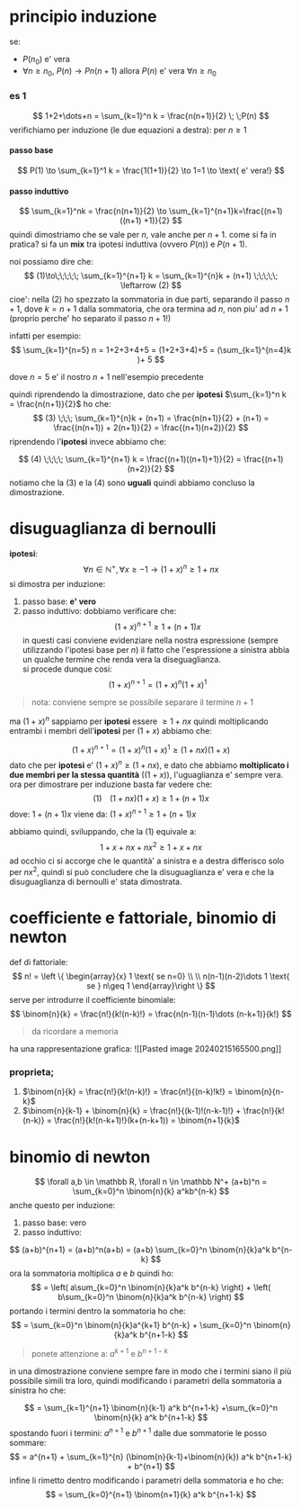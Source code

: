 # principio induzione

se:
* $P(n_{0})$ e' vera
* $\forall n \geq n_{0}$, $P(n) \to Pn(n+1)$
allora $P(n)$ e' vera $\forall n \geq n_{0}$

### es 1
$$
1+2+\dots+n = \sum_{k=1}^n k = \frac{n(n+1)}{2} \; \;P(n)
$$
verifichiamo per induzione (le due equazioni a destra): per $n\geq 1$
#### passo base
$$
P(1) \to \sum_{k=1}^1 k = \frac{1(1+1)}{2} \to 1=1 \to \text{ e' vera!}
$$

#### passo induttivo
$$
\sum_{k=1}^nk = \frac{n(n+1)}{2} \to \sum_{k=1}^{n+1}k=\frac{(n+1)((n+1) +1)}{2}
$$
quindi dimostriamo che se vale per $n$, vale anche per $n+1$. come si fa in pratica? si fa un **mix** tra ipotesi induttiva (ovvero $P(n)$) e $P(n+1)$.

noi possiamo dire che: 
$$
(1)\to\;\;\;\;\; \sum_{k=1}^{n+1} k = \sum_{k=1}^{n}k + (n+1) \;\;\;\;\; \leftarrow  (2)
$$
cioe': nella $(2)$ ho spezzato la sommatoria in due parti, separando il passo $n+1$, dove $k=n+1$ dalla sommatoria, che ora termina ad $n$, non piu' ad $n+1$ (proprio perche' ho separato il passo $n+1$!)

infatti per esempio:
$$
\sum_{k=1}^{n=5} n = 1+2+3+4+5 = (1+2+3+4)+5 = (\sum_{k=1}^{n=4}k )+ 5 
$$

dove $n=5$ e' il nostro $n+1$ nell'esempio precedente

quindi riprendendo la dimostrazione, dato che per **ipotesi** $\sum_{k=1}^n k = \frac{n(n+1)}{2}$ ho che:
$$
(3) \;\;\; \sum_{k=1}^{n}k + (n+1) = \frac{n(n+1)}{2} + (n+1) = \frac{(n(n+1)) + 2(n+1)}{2} = \frac{(n+1)(n+2)}{2}
$$
riprendendo l'**ipotesi** invece abbiamo che:

$$
(4) \;\;\;\; \sum_{k=1}^{n+1} k = \frac{(n+1)((n+1)+1)}{2} = \frac{(n+1)(n+2)}{2}
$$
notiamo che la $(3)$ e la $(4)$ sono **uguali** quindi abbiamo concluso la dimostrazione.

# disuguaglianza di bernoulli
**ipotesi**:
$$
\forall n \in \mathbb{N^+}, \forall x \geq -1 \to (1+x)^n \geq 1+nx
$$
si dimostra per induzione:
1. passo base: **e' vero**
2. passo induttivo:
dobbiamo verificare che:
$$
(1+x)^{n+1} \geq 1+ (n+1)x
$$
in questi casi conviene evidenziare nella nostra espressione (sempre utilizzando l'ipotesi base per $n$) il fatto che l'espressione a sinistra abbia un qualche termine che renda vera la diseguaglianza.  
si procede dunque cosi:
$$
(1+x)^{n+1} = (1+x)^n (1+x)^1
$$
> nota: conviene sempre se possibile separare il termine $n+1$

ma $(1+x)^n$ sappiamo per **ipotesi** essere $\geq 1+nx$ quindi moltiplicando entrambi i membri dell'**ipotesi** per $(1+x)$ abbiamo che:

$$
(1+x)^{n+1} = (1+x)^n (1+x)^1 \geq (1+nx)(1+x)
$$
dato che per **ipotesi** e' $(1+x)^{n} \geq (1+nx)$, e dato che abbiamo **moltiplicato i due membri per la stessa quantità** ($(1+x)$), l'uguaglianza e' sempre vera.
ora per dimostrare per induzione basta far vedere che:
$$
(1) \;\;\;\; (1+nx)(1+x) \geq 1 + (n+1)x
$$
dove: $1+(n+1)x$ viene da: $(1+x)^{n+1} \geq 1+(n+1)x$

abbiamo quindi, sviluppando, che la $(1)$ equivale a:
$$
1+x+nx+nx^2 \geq 1+x+nx
$$
ad occhio ci si accorge che le quantità' a sinistra e a destra differisco solo per $nx^2$, quindi si può concludere che la disuguaglianza e' vera e che la disuguaglianza di bernoulli e' stata dimostrata.

# coefficiente e fattoriale, binomio di newton
def di fattoriale:
$$
n! =  \left \{ \begin{array}{x}
1 \text{ se  n=0} \\ \\
n(n-1)(n-2)\dots 1 \text{ se } n\geq 1
\end{array}\right \}
$$
serve per introdurre il coefficiente binomiale:
$$
\binom{n}{k} = \frac{n!}{k!(n-k)!} = \frac{n(n-1)(n-1)\dots (n-k+1)}{k!}
$$

> da ricordare a memoria

ha una rappresentazione grafica:
![[Pasted image 20240215165500.png]]

### proprieta;
1. $\binom{n}{k} = \frac{n!}{k!(n-k)!} = \frac{n!}{(n-k)!k!} = \binom{n}{n-k}$
2. $\binom{n}{k-1} + \binom{n}{k} = \frac{n!}{(k-1)!(n-k-1)!} + \frac{n!}{k!(n-k)} = \frac{n!}{k!(n-k+1)!}(k+(n-k+1)) = \binom{n+1}{k}$

# binomio di newton

$$
\forall a,b \in \mathbb R, \forall n \in \mathbb N^+ (a+b)^n = \sum_{k=0}^n \binom{n}{k} a^kb^{n-k}
$$
anche questo per induzione:
1. passo base: vero
2. passo induttivo:

$$
(a+b)^{n+1} = (a+b)^n(a+b) = (a+b) \sum_{k=0}^n \binom{n}{k}a^k b^{n-k}
$$
ora la sommatoria moltiplica $a$ e $b$ quindi ho:
$$
= \left( a\sum_{k=0}^n \binom{n}{k}a^k b^{n-k} \right) + \left( b\sum_{k=0}^n \binom{n}{k}a^k b^{n-k} \right)
$$
portando i termini dentro la sommatoria ho che:
$$
= \sum_{k=0}^n \binom{n}{k}a^{k+1} b^{n-k} + \sum_{k=0}^n \binom{n}{k}a^k b^{n+1-k}
$$
> ponete attenzione a: $a^{k+1}$ e $b^{n+1-k}$

in una dimostrazione conviene sempre fare in modo che i termini siano il più possibile simili tra loro, quindi modificando i parametri della sommatoria a sinistra ho che:

$$
= \sum_{k=1}^{n+1} \binom{n}{k-1} a^k b^{n+1-k} +\sum_{k=0}^n \binom{n}{k} a^k b^{n+1-k}
$$
spostando fuori i termini: $a^{n+1}$ e $b^{n+1}$ dalle due sommatorie le posso sommare:
$$
= a^{n+1} + \sum_{k=1}^{n} (\binom{n}{k-1}+\binom{n}{k}) a^k b^{n+1-k} + b^{n+1}
$$
infine li rimetto dentro modificando i parametri della sommatoria e ho che:
$$
= \sum_{k=0}^{n+1} \binom{n+1}{k} a^k b^{n+1-k}
$$
